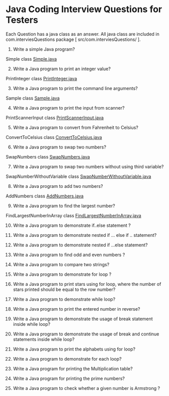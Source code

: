 # Java Coding Interview Questions for Testers

Each Question has a java class as an answer. All java class are included in com.interviesQuestions package [ src/com.interviesQuestions/ ].

1) Write a simple Java program?

Simple class [Simple.java](https://github.com/HannachiHassen/JavaForTesters/blob/master/src/com/interviewQuestions/Simple.java)

2) Write a Java program to print an integer value?

PrintInteger class [PrintInteger.java](https://github.com/HannachiHassen/JavaForTesters/blob/master/src/com/interviewQuestions/PrintInteger.java)

3) Write a Java program to print the command line arguments?

Sample class [Sample.java](https://github.com/HannachiHassen/JavaForTesters/blob/master/src/com/interviewQuestions/Sample.java)

4) Write a Java program to print the input from scanner?

PrintScannerInput class [PrintScannerInput.java](https://github.com/HannachiHassen/JavaForTesters/blob/master/src/com/interviewQuestions/PrintScannerInput.java)

5) Write a Java program to convert from Fahrenheit to Celsius?
 
ConvertToCelsius class [ConvertToCelsius.java](https://github.com/HannachiHassen/JavaForTesters/blob/master/src/com/interviewQuestions/ConvertToCelsius.java)

6) Write a Java program to swap two numbers?

SwapNumbers class [SwapNumbers.java](https://github.com/HannachiHassen/JavaForTesters/blob/master/src/com/interviewQuestions/SwapNumbers.java)

7) Write a Java program to swap two numbers without using third variable?

SwapNumberWithoutVariable class [SwapNumberWithoutVariable.java](https://github.com/HannachiHassen/JavaForTesters/blob/master/src/com/interviewQuestions/SwapNumberWithoutVariable.java)

8) Write a Java program to add two numbers?

AddNumbers class [AddNumbers.java](https://github.com/HannachiHassen/JavaForTesters/blob/master/src/com/interviewQuestions/AddNumbers.java)

9) Write a Java program to find the largest number?

FindLargestNumberInArray class [FindLargestNumberInArray.java](https://github.com/HannachiHassen/JavaForTesters/blob/master/src/com/interviewQuestions/FindLargestNumberInArray.java)

10) Write a Java program to demonstrate if..else statement ?

11) Write a Java program to demonstrate nested if … else if .. statement?

12) Write a Java program to demonstrate nested if …else statement?

13) Write a Java program to find odd and even numbers ?

14) Write a Java program to compare two strings?

15) Write a Java program to demonstrate for loop ?

16) Write a Java program to print stars using for loop, where the number of stars printed should be equal to the row number?

17) Write a Java program to demonstrate while loop?

18) Write a Java program to print the entered number in reverse?

19) Write a Java program to demonstrate the usage of break statement inside while loop?

20) Write a Java program to demonstrate the usage of break and continue statements inside while loop?

21) Write a Java program to print the alphabets using for loop?

22) Write a Java program to demonstrate for each loop?

23) Write a Java program for printing the Multiplication table?

24) Write a Java program for printing the prime numbers?

25) Write a Java program to check whether a given number is Armstrong ?




